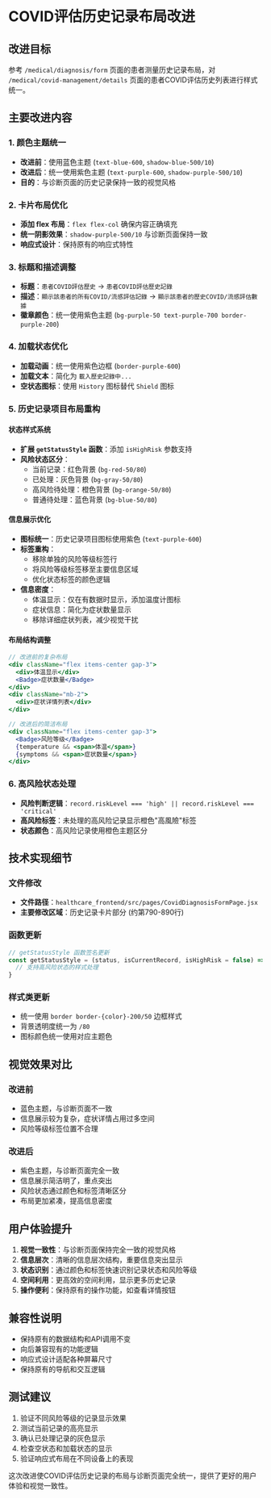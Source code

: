 # COVID评估历史记录布局改进

## 改进目标
参考 `/medical/diagnosis/form` 页面的患者测量历史记录布局，对 `/medical/covid-management/details` 页面的患者COVID评估历史列表进行样式统一。

## 主要改进内容

### 1. 颜色主题统一
- **改进前**：使用蓝色主题 (`text-blue-600`, `shadow-blue-500/10`)
- **改进后**：统一使用紫色主题 (`text-purple-600`, `shadow-purple-500/10`)
- **目的**：与诊断页面的历史记录保持一致的视觉风格

### 2. 卡片布局优化
- **添加 flex 布局**：`flex flex-col` 确保内容正确填充
- **统一阴影效果**：`shadow-purple-500/10` 与诊断页面保持一致
- **响应式设计**：保持原有的响应式特性

### 3. 标题和描述调整
- **标题**：`患者COVID評估歷史` → `患者COVID評估歷史記錄`
- **描述**：`顯示該患者的所有COVID/流感評估記錄` → `顯示該患者的歷史COVID/流感評估數據`
- **徽章颜色**：统一使用紫色主题 (`bg-purple-50 text-purple-700 border-purple-200`)

### 4. 加载状态优化
- **加载动画**：统一使用紫色边框 (`border-purple-600`)
- **加载文本**：简化为 `載入歷史記錄中...`
- **空状态图标**：使用 `History` 图标替代 `Shield` 图标

### 5. 历史记录项目布局重构

#### 状态样式系统
- **扩展 `getStatusStyle` 函数**：添加 `isHighRisk` 参数支持
- **风险状态区分**：
  - 当前记录：红色背景 (`bg-red-50/80`)
  - 已处理：灰色背景 (`bg-gray-50/80`)
  - 高风险待处理：橙色背景 (`bg-orange-50/80`)
  - 普通待处理：蓝色背景 (`bg-blue-50/80`)

#### 信息展示优化
- **图标统一**：历史记录项目图标使用紫色 (`text-purple-600`)
- **标签重构**：
  - 移除单独的风险等级标签行
  - 将风险等级标签移至主要信息区域
  - 优化状态标签的颜色逻辑
- **信息密度**：
  - 体温显示：仅在有数据时显示，添加温度计图标
  - 症状信息：简化为症状数量显示
  - 移除详细症状列表，减少视觉干扰

#### 布局结构调整
```jsx
// 改进前的复杂布局
<div className="flex items-center gap-3">
  <div>体温显示</div>
  <Badge>症状数量</Badge>
</div>
<div className="mb-2">
  <div>症状详情列表</div>
</div>

// 改进后的简洁布局
<div className="flex items-center gap-3">
  <Badge>风险等级</Badge>
  {temperature && <span>体温</span>}
  {symptoms && <span>症状数量</span>}
</div>
```

### 6. 高风险状态处理
- **风险判断逻辑**：`record.riskLevel === 'high' || record.riskLevel === 'critical'`
- **高风险标签**：未处理的高风险记录显示橙色"高風險"标签
- **状态颜色**：高风险记录使用橙色主题区分

## 技术实现细节

### 文件修改
- **文件路径**：`healthcare_frontend/src/pages/CovidDiagnosisFormPage.jsx`
- **主要修改区域**：历史记录卡片部分 (约第790-890行)

### 函数更新
```javascript
// getStatusStyle 函数签名更新
const getStatusStyle = (status, isCurrentRecord, isHighRisk = false) => {
  // 支持高风险状态的样式处理
}
```

### 样式类更新
- 统一使用 `border border-{color}-200/50` 边框样式
- 背景透明度统一为 `/80`
- 图标颜色统一使用对应主题色

## 视觉效果对比

### 改进前
- 蓝色主题，与诊断页面不一致
- 信息展示较为复杂，症状详情占用过多空间
- 风险等级标签位置不合理

### 改进后
- 紫色主题，与诊断页面完全一致
- 信息展示简洁明了，重点突出
- 风险状态通过颜色和标签清晰区分
- 布局更加紧凑，提高信息密度

## 用户体验提升
1. **视觉一致性**：与诊断页面保持完全一致的视觉风格
2. **信息层次**：清晰的信息层次结构，重要信息突出显示
3. **状态识别**：通过颜色和标签快速识别记录状态和风险等级
4. **空间利用**：更高效的空间利用，显示更多历史记录
5. **操作便利**：保持原有的操作功能，如查看详情按钮

## 兼容性说明
- 保持原有的数据结构和API调用不变
- 向后兼容现有的功能逻辑
- 响应式设计适配各种屏幕尺寸
- 保持原有的导航和交互逻辑

## 测试建议
1. 验证不同风险等级的记录显示效果
2. 测试当前记录的高亮显示
3. 确认已处理记录的灰色显示
4. 检查空状态和加载状态的显示
5. 验证响应式布局在不同设备上的表现

这次改进使COVID评估历史记录的布局与诊断页面完全统一，提供了更好的用户体验和视觉一致性。 